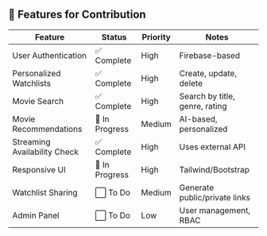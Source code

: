 ## 🌟 Features for Contribution

| Feature                       | Status       | Priority | Notes                              |
|------------------------------|--------------|----------|-------------------------------------|
| User Authentication          | ✅ Complete  | High     | Firebase-based                      |
| Personalized Watchlists      | ✅ Complete  | High     | Create, update, delete             |
| Movie Search                 | ✅ Complete  | High     | Search by title, genre, rating     |
| Movie Recommendations        | 🔄 In Progress | Medium  | AI-based, personalized             |
| Streaming Availability Check | ✅ Complete  | High     | Uses external API                  |
| Responsive UI                | 🔄 In Progress | High    | Tailwind/Bootstrap                 |
| Watchlist Sharing            | ⬜ To Do     | Medium   | Generate public/private links      |
| Admin Panel                  | ⬜ To Do     | Low      | User management, RBAC              |
